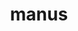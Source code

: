 ---
title: manus
meaning: hand
pos: noun
ch: [body, eighteen]
stem: man
genend: ūs
abbgender: f.
abbgender2: fem.
gender: feminine
declension: fourth
---